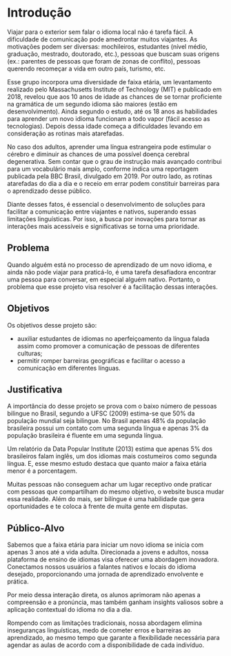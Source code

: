 # Introdução

   Viajar para o exterior sem falar o idioma local não é tarefa fácil. A dificuldade de comunicação pode amedrontar muitos viajantes. As motivações podem ser diversas: mochileiros, estudantes (nível médio, graduação, mestrado, doutorado, etc.), pessoas que buscam suas origens (ex.: parentes de pessoas que foram de zonas de conflito), pessoas querendo recomeçar a vida em outro país, turismo, etc.
   
   Esse grupo incorpora uma diversidade de faixa etária, um levantamento realizado pelo Massachusetts Institute of Technology (MIT) e publicado em 2018, revelou que aos 10 anos de idade as chances de se tornar proficiente na gramática de um segundo idioma são maiores (estão em desenvolvimento). Ainda segundo o estudo, até os 18 anos as habilidades para aprender um novo idioma funcionam a todo vapor (fácil acesso as tecnologias). Depois dessa idade começa a dificuldades levando em consideração as rotinas mais atarefadas.
   
   No caso dos adultos, aprender uma língua estrangeira pode estimular o cérebro e diminuir as chances de uma possível doença cerebral degenerativa. Sem contar que o grau de instrução mais avançado contribui para um vocabulário mais amplo, conforme indica uma reportagem publicada pela BBC Brasil, divulgado em 2019. Por outro lado, as rotinas atarefadas do dia a dia e o receio em errar podem constituir barreiras para o aprendizado desse público.
   
   Diante desses fatos, é essencial o desenvolvimento de soluções para facilitar a comunicação entre viajantes e nativos, superando essas limitações linguísticas. Por isso, a busca por inovações para tornar as interações mais acessíveis e significativas se torna uma prioridade.
 

## Problema

Quando alguém está no processo de aprendizado de um novo idioma, e ainda não pode viajar para praticá-lo, é uma tarefa desafiadora encontrar uma pessoa para conversar, em especial alguém nativo. Portanto, o problema que esse projeto visa resolver é a facilitação dessas interações.  


## Objetivos

Os objetivos desse projeto são:

-	auxiliar estudantes de idiomas no aperfeiçoamento da língua falada assim como promover a comunicação de pessoas de diferentes culturas;
-	 permitir romper barreiras geográficas e facilitar o acesso a comunicação em diferentes línguas.  

## Justificativa

   A importância do desse projeto se prova com o baixo número de pessoas bilingue no Brasil, segundo a UFSC (2009) estima-se que 50% da população mundial seja bilingue. No Brasil apenas 48% da população brasileira possui um contato com uma segunda língua e apenas 3% da população brasileira é fluente em uma segunda língua.
   
   Um relatório da Data Popular Institute (2013) estima que apenas 5% dos brasileiros falam inglês, um dos idiomas mais costumeiros como segunda língua. E, esse mesmo estudo destaca que quanto maior a faixa etária menor é a porcentagem.
   
   Muitas pessoas não conseguem achar um lugar receptivo onde praticar com pessoas que compartilham do mesmo objetivo, o website busca mudar essa realidade. Além do mais, ser bilíngue é uma habilidade que gera oportunidades e te coloca à frente de muita gente em disputas.
 

## Público-Alvo

   Sabemos que a faixa etária para iniciar um novo idioma se inicia com apenas 3 anos até a vida adulta. Direcionada a jovens e adultos, nossa plataforma de ensino de idiomas visa oferecer uma abordagem inovadora. Conectamos nossos usuários a falantes nativos e locais do idioma desejado, proporcionando uma jornada de aprendizado envolvente e prática.
   
   Por meio dessa interação direta, os alunos aprimoram não apenas a compreensão e a pronúncia, mas também ganham insights valiosos sobre a aplicação contextual do idioma no dia a dia. 
   
   Rompendo com as limitações tradicionais, nossa abordagem elimina inseguranças linguísticas, medo de cometer erros e barreiras ao aprendizado, ao mesmo tempo que garante a flexibilidade necessária para agendar as aulas de acordo com a disponibilidade de cada indivíduo.
 

